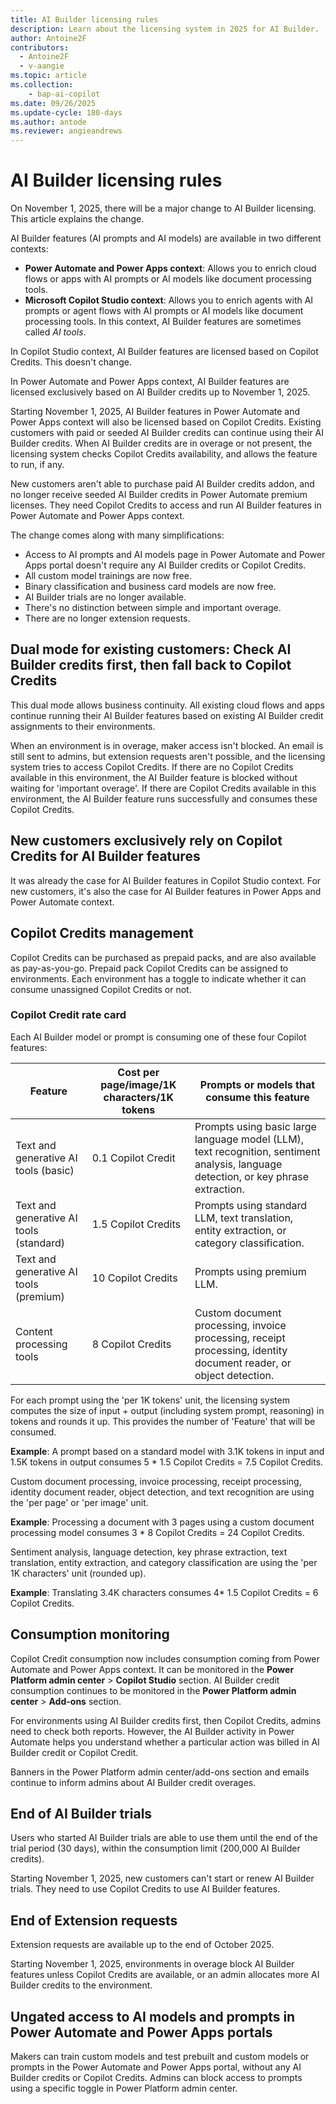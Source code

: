 ```yaml
---
title: AI Builder licensing rules
description: Learn about the licensing system in 2025 for AI Builder.
author: Antoine2F
contributors:
  - Antoine2F
  - v-aangie
ms.topic: article
ms.collection: 
    - bap-ai-copilot
ms.date: 09/26/2025
ms.update-cycle: 180-days
ms.author: antode
ms.reviewer: angieandrews
---
```


# AI Builder licensing rules

On November 1, 2025, there will be a major change to AI Builder licensing. This article explains the change.  

AI Builder features (AI prompts and AI models) are available in two different contexts:

- **Power Automate and Power Apps context**: Allows you to enrich cloud flows or apps with AI prompts or AI models like document processing tools.
- **Microsoft Copilot Studio context**: Allows you to enrich agents with AI prompts or agent flows with AI prompts or AI models like document processing tools. In this context, AI Builder features are sometimes called *AI tools*.

In Copilot Studio context, AI Builder features are licensed based on Copilot Credits. This doesn't change.  

In Power Automate and Power Apps context, AI Builder features are licensed exclusively based on AI Builder credits up to November 1, 2025.  

Starting November 1, 2025, AI Builder features in Power Automate and Power Apps context will also be licensed based on Copilot Credits. Existing customers with paid or seeded AI Builder credits can continue using their AI Builder credits. When AI Builder credits are in overage or not present, the licensing system checks Copilot Credits availability, and allows the feature to run, if any.

New customers aren't able to purchase paid AI Builder credits addon, and no longer receive seeded AI Builder credits in Power Automate premium licenses. They need Copilot Credits to access and run AI Builder features in Power Automate and Power Apps context.

The change comes along with many simplifications:

- Access to AI prompts and AI models page in Power Automate and Power Apps portal doesn't require any AI Builder credits or Copilot Credits.
- All custom model trainings are now free.
- Binary classification and business card models are now free.
- AI Builder trials are no longer available.
- There's no distinction between simple and important overage.
- There are no longer extension requests.

## Dual mode for existing customers: Check AI Builder credits first, then fall back to Copilot Credits

This dual mode allows business continuity. All existing cloud flows and apps continue running their AI Builder features based on existing AI Builder credit assignments to their environments.  

When an environment is in overage, maker access isn't blocked. An email is still sent to admins, but extension requests aren't possible, and the licensing system tries to access Copilot Credits. If there are no Copilot Credits available in this environment, the AI Builder feature is blocked without waiting for 'important overage'. If there are Copilot Credits available in this environment, the AI Builder feature runs successfully and consumes these Copilot Credits.

## New customers exclusively rely on Copilot Credits for AI Builder features

It was already the case for AI Builder features in Copilot Studio context. For new customers, it's also the case for AI Builder features in Power Apps and Power Automate context.

## Copilot Credits management

Copilot Credits can be purchased as prepaid packs, and are also available as pay-as-you-go.
Prepaid pack Copilot Credits can be assigned to environments. Each environment has a toggle to indicate whether it can consume unassigned Copilot Credits or not.

### Copilot Credit rate card

Each AI Builder model or prompt is consuming one of these four Copilot features:  

| Feature                                | Cost per page/image/1K characters/1K tokens | Prompts or models that consume this feature |  
|----------------------------------------|---------------------------------------------|------------------------------------------|  
|Text and generative AI tools (basic)    | 0.1 Copilot Credit                          |Prompts using basic large language model (LLM),  text recognition, sentiment analysis, language detection, or key phrase extraction. |  
|Text and generative AI tools (standard) | 1.5  Copilot Credits                        |Prompts using standard LLM, text translation, entity extraction, or category classification. |  
|Text and generative AI tools (premium)  | 10   Copilot Credits                        |Prompts using premium LLM. |  
|Content processing tools                | 8  Copilot Credits                          |Custom document processing, invoice processing, receipt processing, identity document reader, or object detection. |  

For each prompt using the 'per 1K tokens' unit, the licensing system computes the size of input + output (including system prompt, reasoning) in tokens and rounds it up. This provides the number of 'Feature' that will be consumed.

**Example**: A prompt based on a standard model with 3.1K tokens in input and 1.5K tokens in output consumes 5 * 1.5 Copilot Credits = 7.5 Copilot Credits.

Custom document processing, invoice processing, receipt processing, identity document reader, object detection, and text recognition are using the 'per page' or 'per image' unit.

**Example**: Processing a document with 3 pages using a custom document processing model consumes 3 * 8 Copilot Credits = 24 Copilot Credits.

Sentiment analysis, language detection, key phrase extraction, text translation, entity extraction, and category classification are using the 'per 1K characters' unit (rounded up).

**Example**: Translating 3.4K characters consumes 4* 1.5 Copilot Credits = 6 Copilot Credits.

## Consumption monitoring

Copilot Credit consumption now includes consumption coming from Power Automate and Power Apps context. It can be monitored in the **Power Platform admin center** > **Copilot Studio** section. AI Builder credit consumption continues to be monitored in the **Power Platform admin center** > **Add-ons** section.  

For environments using AI Builder credits first, then Copilot Credits, admins need to check both reports. However, the AI Builder activity in Power Automate helps you understand whether a particular action was billed in AI Builder credit or Copilot Credit.

Banners in the Power Platform admin center/add-ons section and emails continue to inform admins about AI Builder credit overages.

## End of AI Builder trials

Users who started AI Builder trials are able to use them until the end of the trial period (30 days), within the consumption limit (200,000 AI Builder credits).

Starting November 1, 2025, new customers can't start or renew AI Builder trials. They need to use Copilot Credits to use AI Builder features.  

## End of Extension requests

Extension requests are available up to the end of October 2025.

Starting November 1, 2025, environments in overage block AI Builder features unless Copilot Credits are available, or an admin allocates more AI Builder credits to the environment.

## Ungated access to AI models and prompts in Power Automate and Power Apps portals

Makers can train custom models and test prebuilt and custom models or prompts in the Power Automate and Power Apps portal, without any AI Builder credits or Copilot Credits. Admins can block access to prompts using a specific toggle in Power Platform admin center.